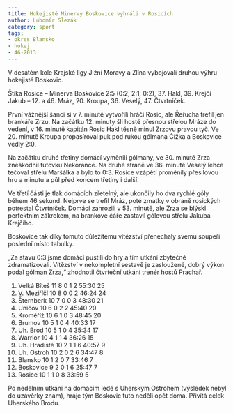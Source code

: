 ```yaml
---
title: Hokejisté Minervy Boskovice vyhráli v Rosicích
author: Lubomír Slezák
category: sport
tags:
- okres Blansko
- hokej
- 46-2013
---
```


V desátém kole Krajské ligy Jižní Moravy a Zlína vybojovali druhou výhru hokejisté Boskovic.

Štika Rosice – Minerva Boskovice 2:5 (0:2, 2:1, 0:2), 37. Hakl, 39. Krejčí Jakub – 12. a 46. Mráz, 20. Kroupa, 36. Veselý, 47. Čtvrtníček.

První vážnější šanci si v 7. minutě vytvořili hráči Rosic, ale Řeřucha trefil jen brankáře Zrzu. Na začátku 12. minuty šli hosté přesnou střelou Mráze do vedení, v 16. minutě kapitán Rosic Hakl těsně minul Zrzovu pravou tyč. Ve 20. minutě Kroupa propasíroval puk pod rukou gólmana Čížka a Boskovice vedly 2:0.

Na začátku druhé třetiny domácí vyměnili gólmany, ve 30. minutě Zrza zneškodnil tutovku Nekorance. Na druhé straně ve 36. minutě Veselý lehce tečoval střelu Maršálka a bylo to 0:3. Rosice vzápětí proměnily přesilovou hru a minutu a půl před koncem třetiny i další.

Ve třetí části je tlak domácích zřetelný, ale ukončily ho dva rychlé góly během 46 sekund. Nejprve se trefil Mráz, poté zmatky v obraně rosických potrestal Čtvrtníček. Domácí zahrozili v 53. minutě, ale Zrza se blýskl perfektním zákrokem, na brankové čáře zastavil gólovou střelu Jakuba Krejčího.

Boskovice tak díky tomuto důležitému vítězství přenechaly svému soupeři poslední místo tabulky.

„Za stavu 0:3 jsme domácí pustili do hry a tím utkání zbytečně zdramatizovali. Vítězství v nekompletní sestavě je zasloužené, dobrý výkon podal gólman Zrza,“ zhodnotil čtvrteční utkání trenér hostů Prachař.

1. Velká Bíteš 11 8 0 1 2 55:30 25 
2. V. Meziříčí 10 8 0 0 2 46:24 24 
3. Šternberk 10 7 0 0 3 48:30 21 
4. Uničov 10 6 0 2 2 45:40 20 
5. Kroměříž 10 6 1 0 3 48:45 20 
6. Brumov 10 5 1 0 4 40:33 17 
7. Uh. Brod 10 5 1 0 4 35:34 17 
8. Warrior 10 4 1 1 4 36:26 15 
9. Uh. Hradiště 10 2 1 1 6 40:57 9 
10. Uh. Ostroh 10 2 0 2 6 34:47 8 
11. Blansko 10 1 2 0 7 33:46 7 
12. Boskovice 9 2 0 1 6 25:47 7 
13. Rosice 10 1 1 0 8 33:59 5 

Po nedělním utkání na domácím ledě s Uherským Ostrohem (výsledek nebyl do uzávěrky znám), hraje tým Boskovic tuto neděli opět doma. Přivítá celek Uherského Brodu.